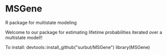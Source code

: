 # MSGene
R package for multistate modeling

Welcome to our package for estimating lifetime probabilities iterated over a multistate model!! 

To install:
devtools::install_github("surbut/MSGene")
library(MSGene)
